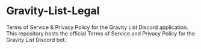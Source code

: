# Gravity-List-Legal
Terms of Service &amp; Privacy Policy for the Gravity List Discord application.
This repository hosts the official Terms of Service and Privacy Policy for the Gravity List Discord bot.
